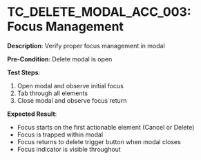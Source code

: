 # TC_DELETE_MODAL_ACC_003: Focus Management

**Description**: Verify proper focus management in modal

**Pre-Condition**: Delete modal is open

**Test Steps**:
1. Open modal and observe initial focus
2. Tab through all elements
3. Close modal and observe focus return

**Expected Result**:
- Focus starts on the first actionable element (Cancel or Delete)
- Focus is trapped within modal
- Focus returns to delete trigger button when modal closes
- Focus indicator is visible throughout
